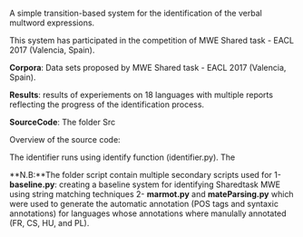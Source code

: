 A simple transition-based system for the identification of the verbal multword expressions. 
 
This system has participated in the competition of MWE Shared task - EACL 2017 (Valencia, Spain).

**Corpora**: Data sets proposed by MWE Shared task - EACL 2017 (Valencia, Spain).

**Results**: results of experiements on 18 languages with multiple reports reflecting the progress of the identification process.

**SourceCode**: The folder Src


Overview of the source code:

The identifier runs using identify function (identifier.py).
The


**N.B:**The folder script contain multiple secondary scripts used for
1- **baseline.py**: creating a baseline system for identifying Sharedtask MWE using string matching techniques
2- **marmot.py** and **mateParsing.py** which were used to generate the automatic annotation (POS tags and syntaxic annotations) for languages whose annotations where manulally annotated (FR, CS, HU, and PL).



